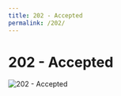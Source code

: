 ```yaml
---
title: 202 - Accepted
permalink: /202/
---
```

# 202 - Accepted  
![202 - Accepted](http://i.imgur.com/r20zx51.jpg)  
